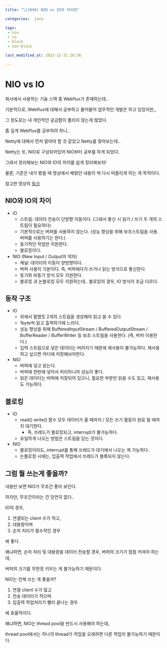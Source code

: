 ```yaml
---
title: "\[JAVA] NIO vs IO의 차이점"

categories:  java

tags:  
 - nio
 - io
 - block
 - non-block

last_modified_at: 2022-12-31 20:36

---
```


# NIO vs IO

회사에서 사용하는 기술 스택 중 Webflux가 존재하는데..  

기본적으로, Webflux에 대해서 공부하고 물어물어 업무적인 개발은 하고 있었지만,,

그 정도로는 내 개인적인 궁금함이 풀리지 않는게 많았다.

좀 깊게 Webflux를 공부하려 하니..

Netty에 대해서 먼저 알아야 할 것 같았고 Netty를 찾아보는데..

Netty는 또, NIO로 구성되어있어 NIO부터 공부를 하게 되었다.

그래서 정리해보는 NIO와 IO의 차이를 쉽게 정리해보자!

물론, 기준은 내가 봤을 때 영상에서 배웠던 내용이 싹 다시 떠올리게 하는 게 목적이다.

참고한 영상의 [링크](https://www.google.com/search?q=NIO+IO&tbm=vid&lr=lang_ko&sa=X&ved=2ahUKEwiK4ZTp2KP8AhVTmlYBHZH6Ac0QuAF6BAgREAE&biw=1920&bih=969&dpr=1#fpstate=ive&vld=cid:1bbda771,vid:ReZGUG0f2Zs)

## NIO와 IO의 차이

- IO
    - 스트림: 데이터 전송이 단방향 이동이다. (그래서 통신 시 읽기 / 쓰기 두 개의 스트림이 필요하다)
    - 기본적으로는 버퍼를 사용하지 않는다. (성능 향상을 위해 보조스트림을 사용. 버퍼를 사용하기는 한다.)
    - 동기적인 작업만 지원한다.
    - 블로킹이다.
- NIO (New Input / Output의 약자)
    - 채널: 데이터의 이동이 양방향이다.
    - 버퍼 사용이 기본이다. 즉, 버퍼에다가 쓰거나 읽는 방식으로 통신한다.
    - 동기와 비동기 방식 모두 지원한다.
    - 블로킹 과 논블로킹 모두 지원하는데.. 블로킹의 경우, IO 방식이 조금 다르다.

## 동작 구조

- IO
    - 위에서 말했듯 2개의 스트림을 생성해야 읽고 쓸 수 있다.
    - 1byte씩 읽고 출력하기에 느리다.
    - 성능 향상을 위해 BufferedInputStream / BufferedOutputStream / BufferReader / BufferWriter 등 보조 스트림을 사용한다. (즉, 버퍼 이용한다.)
    - 입력 스트림으로 넣은 데이터는 버려지기 때문에 재사용이 불가능하다. 재사용하고 싶으면 어디에 저장해놔야한다.
- NIO
    - 버퍼에 넣고 읽는다.
    - 버퍼에 한번에 넣어서 처리하니까 성능이 좋다.
    - 읽은 데이터는 버퍼에 저장되어 있으니, 필요한 부분만 읽을 수도 있고, 재사용도 가능하다.

## 블로킹

- IO
    - read() write() 함수 모두 데이터가 올 때까지 / 모든 쓰기 활동이 완료 될 때까지 대기한다.
        - 즉, 쓰레드가 블로킹되고, interrupt가 불가능하다.
    - 유일하게 나오는 방법은 스트림을 닫는 것이다.
- NIO
    - 블로킹이라도, interrupt를 통해 쓰레드가 대기에서 나오는 게 가능하다.
    - 논블로킹 시에는, 입출력 작업에서 쓰레드가 블록되지 않는다.

## 그럼 뭘 쓰는게 좋을까?

내용만 보면 NIO가 무조건 좋아 보인다.

하지만, 무조건이라는 건 당연히 없다..

IO의 경우, 

1. 연결되는 client 수가 적고,
2. 대용량이며
3. 순차 처리가 필수적인 경우

에 좋다.

왜냐하면, 순차 처리 및 대용량을 데이터 전송할 경우, 버퍼의 크기가 점점 커져야 하는데,  

버퍼의 크기를 무한정 키우는 게 불가능하기 때문이다.

NIO는 언제 쓰는 게 좋을까?

1. 연결 client 수가 많고
2. 전송 데이터가 적으며
3. 입출력 작업처리가 빨리 끝나는 경우

에 효율적이다.

왜냐하면, NIO는 thread pool을 반드시 사용해야 하는데,  

thread pool에서는 하나의 thread가 작업을 오래하면 다른 작업이 불가능하기 때문이다.
<!--stackedit_data:
eyJoaXN0b3J5IjpbOTEzODczMDkzXX0=
-->